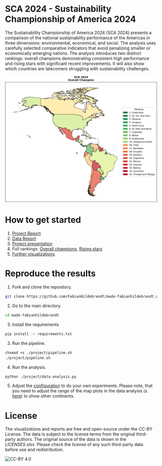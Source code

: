# SCA 2024 - Sustainability Championship of America 2024

The Sustainability Championship of America 2024 (SCA 2024) presents a comparison of the national sustainability performance of the Americas in three dimensions: environmental, economical, and social. The analysis uses carefully selected comparative indicators that avoid penalizing smaller or economically emerging nations. The analysis introduces two distinct rankings: overall champions demonstrating consistent high performance and rising stars with significant recent improvements. It will also show which countries are latecomers struggling with sustainability challenges.

![Overall champion](./project/figures/Overall%20Champion.png)

# How to get started

1. [Project Report](./project/analysis-report.pdf)
2. [Data Report](./project/data-report.pdf)
3. [Project presentation](./project/presentation-video.md)
4. Full rankings: [Overall champions](./project/data/Overall%20Champion.xlsx), [Rising stars](./project/data/Overall%20Champion.xlsx)
5. [Further visualizations](./project/figures)

# Reproduce the results 

1. Fork and clone the repository.
```bash
git clone https://github.com/FabianHildebrandt/made-fabianhildebrandt.git
```

2. Go to the main directory. 
```bash
cd made-fabianhildebrandt
```

3. Install the requirements
```bash
pip install -r requirements.txt
```

3. Run the pipeline.
```bash
chxmod +x ./project/pipeline.sh
./project/pipeline.sh
```

4. Run the analysis. 
```bash
python ./project/data-analysis.py
```

5. Adjust the [configuration](./project/config.yaml) to do your own experiments. Please note, that you need to adjust the range of the map plots in the data analysis (s. [here](./project/data-analysis.py#L220)) to show other continents.

# License
The visualizations and reports are free and open-source under the CC-BY License.
The data is subject to the license terms from the original third-party authors. The original source of the data is shown in the *LICENSES.xlsx*. Please check the license of any such third-party data before use and redistribution.

![CC-BY 4.0](https://mirrors.creativecommons.org/presskit/buttons/88x31/png/by.png)